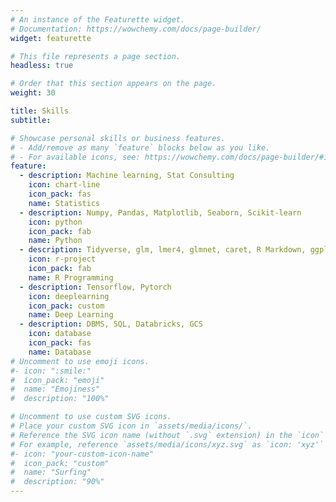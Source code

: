 ```yaml
---
# An instance of the Featurette widget.
# Documentation: https://wowchemy.com/docs/page-builder/
widget: featurette

# This file represents a page section.
headless: true

# Order that this section appears on the page.
weight: 30

title: Skills
subtitle:

# Showcase personal skills or business features.
# - Add/remove as many `feature` blocks below as you like.
# - For available icons, see: https://wowchemy.com/docs/page-builder/#icons
feature:
  - description: Machine learning, Stat Consulting
    icon: chart-line
    icon_pack: fas
    name: Statistics
  - description: Numpy, Pandas, Matplotlib, Seaborn, Scikit-learn
    icon: python
    icon_pack: fab
    name: Python
  - description: Tidyverse, glm, lmer4, glmnet, caret, R Markdown, ggplot
    icon: r-project
    icon_pack: fab
    name: R Programming
  - description: Tensorflow, Pytorch
    icon: deeplearning
    icon_pack: custom
    name: Deep Learning
  - description: DBMS, SQL, Databricks, GCS
    icon: database
    icon_pack: fas
    name: Database
# Uncomment to use emoji icons.
#- icon: ":smile:"
#  icon_pack: "emoji"
#  name: "Emojiness"
#  description: "100%"

# Uncomment to use custom SVG icons.
# Place your custom SVG icon in `assets/media/icons/`.
# Reference the SVG icon name (without `.svg` extension) in the `icon` field.
# For example, reference `assets/media/icons/xyz.svg` as `icon: 'xyz'`
#- icon: "your-custom-icon-name"
#  icon_pack: "custom"
#  name: "Surfing"
#  description: "90%"
---
```

